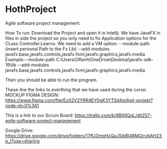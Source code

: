 # HothProject
Agile software project management:

How To run: 
Download the Project and open it in Intellji.
We have JavaFX in files in side the project so you only need to fix Application options for the CLass Controller.Learno. 
We need to add a VM option: --module-path (insert personal Path to the Fx Lib) --add-modules javafx.base,javafx.controls,javafx.fxml,javafx.graphics,javafx.media
Example:--module-path C:\Users\ORanh\OneDrive\Desktop\javafx-sdk-19\lib --add-modules javafx.base,javafx.controls,javafx.fxml,javafx.graphics,javafx.media

Then you should be able to run the program.


These Are the links to everthing that we have used during the corse:
MOCKUP FIGMA DESIGN:
https://www.figma.com/file/EzX2V2YRR4EY0gK3YTSd4g/Agil-projekt?node-id=0%3A1


This is a link to our Scrum Board:
https://trello.com/b/8BXllQqL/dit257-agile-software-project-management

Google Drive:
https://drive.google.com/drive/folders/17ffJZmpHzQaJSibBl4RMj2cybAH23p_t?usp=sharing


